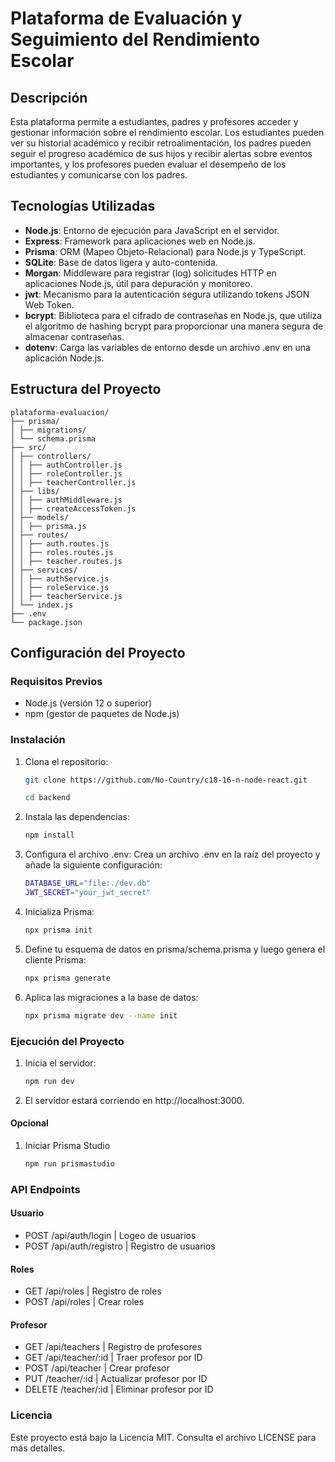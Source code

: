 # Plataforma de Evaluación y Seguimiento del Rendimiento Escolar

## Descripción

Esta plataforma permite a estudiantes, padres y profesores acceder y gestionar información sobre el rendimiento escolar. Los estudiantes pueden ver su historial académico y recibir retroalimentación, los padres pueden seguir el progreso académico de sus hijos y recibir alertas sobre eventos importantes, y los profesores pueden evaluar el desempeño de los estudiantes y comunicarse con los padres.

## Tecnologías Utilizadas

- **Node.js**: Entorno de ejecución para JavaScript en el servidor.
- **Express**: Framework para aplicaciones web en Node.js.
- **Prisma**: ORM (Mapeo Objeto-Relacional) para Node.js y TypeScript.
- **SQLite**: Base de datos ligera y auto-contenida.
- **Morgan**: Middleware para registrar (log) solicitudes HTTP en aplicaciones Node.js, útil para depuración y monitoreo.
- **jwt**: Mecanismo para la autenticación segura utilizando tokens JSON Web Token.
- **bcrypt**: Biblioteca para el cifrado de contraseñas en Node.js, que utiliza el algoritmo de hashing bcrypt para proporcionar una manera segura de almacenar contraseñas.
- **dotenv**: Carga las variables de entorno desde un archivo .env en una aplicación Node.js.

## Estructura del Proyecto
```
plataforma-evaluacion/
├── prisma/
│ ├── migrations/
│ └── schema.prisma
├── src/
│ ├── controllers/
│ │ ├── authController.js
│ │ ├── roleController.js
│ │ ├── teacherController.js
│ ├── libs/
│ │ ├── authMiddleware.js
│ │ ├── createAccessToken.js
│ ├── models/
│ │ ├── prisma.js
│ ├── routes/
│ │ ├── auth.routes.js
│ │ ├── roles.routes.js
│ │ ├── teacher.routes.js
│ ├── services/
│ │ ├── authService.js
│ │ ├── roleService.js
│ │ ├── teacherService.js
│ └── index.js
├── .env
└── package.json
```
## Configuración del Proyecto

### Requisitos Previos

- Node.js (versión 12 o superior)
- npm (gestor de paquetes de Node.js)

### Instalación

1. Clona el repositorio:
   ```bash
   git clone https://github.com/No-Country/c18-16-n-node-react.git
   ```
   ```bash
   cd backend
   ```
2. Instala las dependencias:
   ```bash
   npm install
   ```
3. Configura el archivo .env:
   Crea un archivo .env en la raíz del proyecto y añade la siguiente configuración:
   ```bash
   DATABASE_URL="file:./dev.db"
   JWT_SECRET="your_jwt_secret"
   ```
4. Inicializa Prisma:
   ```bash
   npx prisma init
   ```
5. Define tu esquema de datos en prisma/schema.prisma y luego genera el cliente Prisma:
   ```bash
   npx prisma generate
   ```
6. Aplica las migraciones a la base de datos:
   ```bash
   npx prisma migrate dev --name init
   ```

### Ejecución del Proyecto

1. Inicia el servidor:
    ```bash
    npm run dev
    ```
2. El servidor estará corriendo en http://localhost:3000.

#### Opcional

1. Iniciar Prisma Studio
   ```bash
   npm run prismastudio
   ```

### API Endpoints

#### Usuario
* POST /api/auth/login | Logeo de usuarios
* POST /api/auth/registro | Registro de usuarios
#### Roles
* GET /api/roles | Registro de roles
* POST /api/roles | Crear roles
#### Profesor
* GET /api/teachers | Registro de profesores
* GET /api/teacher/:id | Traer profesor por ID 
* POST /api/teacher | Crear profesor
* PUT /teacher/:id | Actualizar profesor por ID
* DELETE /teacher/:id | Eliminar profesor por ID

### Licencia

Este proyecto está bajo la Licencia MIT. Consulta el archivo LICENSE para más detalles.
